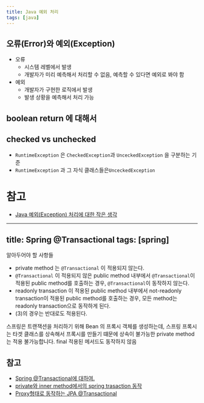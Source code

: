 ```yaml
---
title: Java 예외 처리
tags: [java]
---
```



## 오류(Error)와 예외(Exception)
- 오류
    - 시스템 레벨에서 발생
    - 개발자가 미리 예측해서 처리할 수 없음, 예측할 수 있다면 예외로 봐야 함
- 예외
    - 개발자가 구현한 로직에서 발생
    - 발생 상황을 예측해서 처리 가능
## boolean return 에 대해서
## checked vs unchecked
- `RuntimeException` 은 `CheckedException`과 `UnceckedException` 을 구분하는 기준
- `RuntimeException` 과 그 자식 클래스들은`UnceckedException`

# 참고
- [Java 예외(Exception) 처리에 대한 작은 생각](https://www.nextree.co.kr/p3239/)


---
title: Spring @Transactional
tags: [spring]
---

알아두어야 할 사항들
- private method 는 `@Transactional` 이 적용되지 않는다.
- `@Transactional` 이 적용되지 않은 public method 내부에서 `@Transactional`이 적용된 public method를 호출하는 경우, `@Transactional`이 동작하지 않는다.
- readonly transaction 이 적용된 public method 내부에서 not-readonly transaction이 적용된 public method를 호출하는 경우, 모든 method는 readonly transaction으로 동작하게 된다.
- (3)의 경우는 반대로도 적용된다.

스프링은 트랜잭션을 처리하기 위해 Bean 의 프록시 객체를 생성하는데, 스프링 프록시는 타겟 클래스를 상속해서 프록시를 만들기 떄문에 상속이 불가능한 private method 는 적용 불가능합니다. final 적용된 메서드도 동작하지 않음



## 참고
- [Spring @Transactional에 대하여.](https://netframework.tistory.com/entry/Spring-Transactional%EC%97%90-%EB%8C%80%ED%95%98%EC%97%AC)
- [private와 inner method에서의 spring trasaction 동작](https://handr95.tistory.com/3)
- [Proxy형태로 동작하는 JPA @Transactional](https://cobbybb.tistory.com/17)